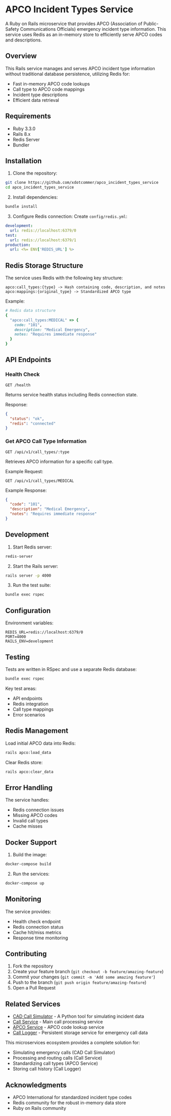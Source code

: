 # APCO Incident Types Service

A Ruby on Rails microservice that provides APCO (Association of Public-Safety Communications Officials) emergency incident type information. This service uses Redis as an in-memory store to efficiently serve APCO codes and descriptions.

## Overview

This Rails service manages and serves APCO incident type information without traditional database persistence, utilizing Redis for:
- Fast in-memory APCO code lookups
- Call type to APCO code mappings
- Incident type descriptions
- Efficient data retrieval

## Requirements

- Ruby 3.3.0
- Rails 8.x
- Redis Server
- Bundler

## Installation

1. Clone the repository:
```bash
git clone https://github.com/xdotcommer/apco_incident_types_service
cd apco_incident_types_service
```

2. Install dependencies:
```bash
bundle install
```

3. Configure Redis connection:
Create `config/redis.yml`:
```yaml
development:
  url: redis://localhost:6379/0
test:
  url: redis://localhost:6379/1
production:
  url: <%= ENV['REDIS_URL'] %>
```

## Redis Storage Structure

The service uses Redis with the following key structure:
```
apco:call_types:{type} -> Hash containing code, description, and notes
apco:mappings:{original_type} -> Standardized APCO type
```

Example:
```ruby
# Redis data structure
{
  "apco:call_types:MEDICAL" => {
    code: "101",
    description: "Medical Emergency",
    notes: "Requires immediate response"
  }
}
```

## API Endpoints

### Health Check
```http
GET /health
```
Returns service health status including Redis connection state.

Response:
```json
{
  "status": "ok",
  "redis": "connected"
}
```

### Get APCO Call Type Information
```http
GET /api/v1/call_types/:type
```

Retrieves APCO information for a specific call type.

Example Request:
```http
GET /api/v1/call_types/MEDICAL
```

Example Response:
```json
{
  "code": "101",
  "description": "Medical Emergency",
  "notes": "Requires immediate response"
}
```

## Development

1. Start Redis server:
```bash
redis-server
```

2. Start the Rails server:
```bash
rails server -p 4000
```

3. Run the test suite:
```bash
bundle exec rspec
```

## Configuration

Environment variables:
```env
REDIS_URL=redis://localhost:6379/0
PORT=4000
RAILS_ENV=development
```

## Testing

Tests are written in RSpec and use a separate Redis database:

```bash
bundle exec rspec
```

Key test areas:
- API endpoints
- Redis integration
- Call type mappings
- Error scenarios

## Redis Management

Load initial APCO data into Redis:
```bash
rails apco:load_data
```

Clear Redis store:
```bash
rails apco:clear_data
```

## Error Handling

The service handles:
- Redis connection issues
- Missing APCO codes
- Invalid call types
- Cache misses

## Docker Support

1. Build the image:
```bash
docker-compose build
```

2. Run the services:
```bash
docker-compose up
```

## Monitoring

The service provides:
- Health check endpoint
- Redis connection status
- Cache hit/miss metrics
- Response time monitoring

## Contributing

1. Fork the repository
2. Create your feature branch (`git checkout -b feature/amazing-feature`)
3. Commit your changes (`git commit -m 'Add some amazing feature'`)
4. Push to the branch (`git push origin feature/amazing-feature`)
5. Open a Pull Request

## Related Services

- [CAD Call Simulator](https://github.com/xdotcommer/cad_call_simulator) - A Python tool for simulating incident data
- [Call Service](https://github.com/xdotcommer/call_service) - Main call processing service
- [APCO Service](https://github.com/xdotcommer/apco_incident_types_service) - APCO code lookup service
- [Call Logger](https://github.com/xdotcommer/call_logger) - Persistent storage service for emergency call data

This microservices ecosystem provides a complete solution for:
- Simulating emergency calls (CAD Call Simulator)
- Processing and routing calls (Call Service)
- Standardizing call types (APCO Service)
- Storing call history (Call Logger)

## Acknowledgments

- APCO International for standardized incident type codes
- Redis community for the robust in-memory data store
- Ruby on Rails community

